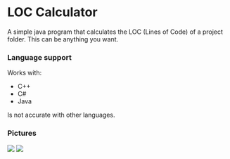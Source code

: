 # LOC Calculator
A simple java program that calculates the LOC (Lines of Code) of a project folder. This can be anything you want. 

### Language support
Works with:
- C++
- C#
- Java

Is not accurate with other languages.
### Pictures
![](https://github.com/Rijk-van-Putten/java_code_line_calculator/blob/master/pics/look_of_program%202.jpg)
![](https://github.com/Rijk-van-Putten/java_code_line_calculator/blob/master/pics/look_of_program.jpg)
